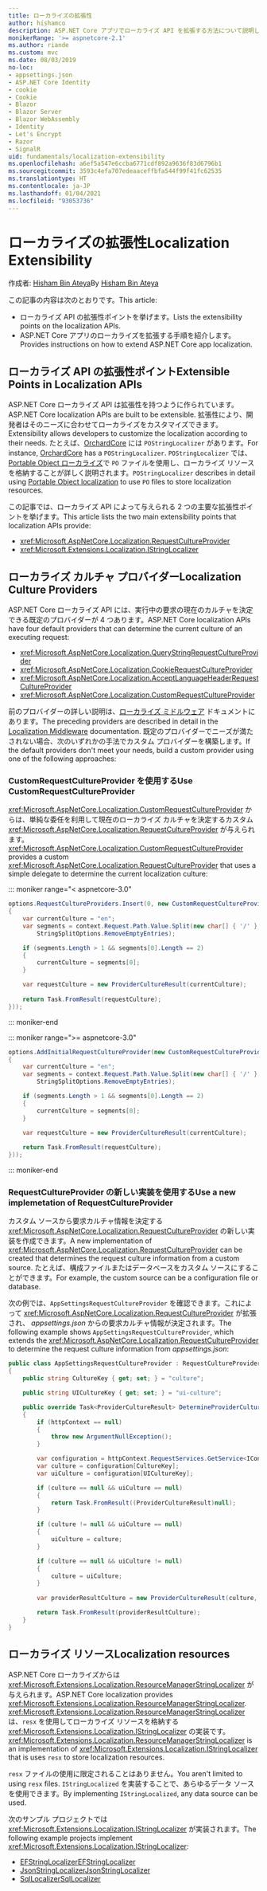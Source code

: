 ```yaml
---
title: ローカライズの拡張性
author: hishamco
description: ASP.NET Core アプリでローカライズ API を拡張する方法について説明します。
monikerRange: '>= aspnetcore-2.1'
ms.author: riande
ms.custom: mvc
ms.date: 08/03/2019
no-loc:
- appsettings.json
- ASP.NET Core Identity
- cookie
- Cookie
- Blazor
- Blazor Server
- Blazor WebAssembly
- Identity
- Let's Encrypt
- Razor
- SignalR
uid: fundamentals/localization-extensibility
ms.openlocfilehash: a6ef5a547e6ccba6771cdf892a9636f83d6796b1
ms.sourcegitcommit: 3593c4efa707edeaaceffbfa544f99f41fc62535
ms.translationtype: HT
ms.contentlocale: ja-JP
ms.lasthandoff: 01/04/2021
ms.locfileid: "93053736"
---
```

# <a name="localization-extensibility"></a><span data-ttu-id="8f4d6-103">ローカライズの拡張性</span><span class="sxs-lookup"><span data-stu-id="8f4d6-103">Localization Extensibility</span></span>

<span data-ttu-id="8f4d6-104">作成者: [Hisham Bin Ateya](https://github.com/hishamco)</span><span class="sxs-lookup"><span data-stu-id="8f4d6-104">By [Hisham Bin Ateya](https://github.com/hishamco)</span></span>

<span data-ttu-id="8f4d6-105">この記事の内容は次のとおりです。</span><span class="sxs-lookup"><span data-stu-id="8f4d6-105">This article:</span></span>

* <span data-ttu-id="8f4d6-106">ローカライズ API の拡張性ポイントを挙げます。</span><span class="sxs-lookup"><span data-stu-id="8f4d6-106">Lists the extensibility points on the localization APIs.</span></span>
* <span data-ttu-id="8f4d6-107">ASP.NET Core アプリのローカライズを拡張する手順を紹介します。</span><span class="sxs-lookup"><span data-stu-id="8f4d6-107">Provides instructions on how to extend ASP.NET Core app localization.</span></span>

## <a name="extensible-points-in-localization-apis"></a><span data-ttu-id="8f4d6-108">ローカライズ API の拡張性ポイント</span><span class="sxs-lookup"><span data-stu-id="8f4d6-108">Extensible Points in Localization APIs</span></span>

<span data-ttu-id="8f4d6-109">ASP.NET Core ローカライズ API は拡張性を持つように作られています。</span><span class="sxs-lookup"><span data-stu-id="8f4d6-109">ASP.NET Core localization APIs are built to be extensible.</span></span> <span data-ttu-id="8f4d6-110">拡張性により、開発者はそのニーズに合わせてローカライズをカスタマイズできます。</span><span class="sxs-lookup"><span data-stu-id="8f4d6-110">Extensibility allows developers to customize the localization according to their needs.</span></span> <span data-ttu-id="8f4d6-111">たとえば、[OrchardCore](https://github.com/orchardCMS/OrchardCore/) には `POStringLocalizer` があります。</span><span class="sxs-lookup"><span data-stu-id="8f4d6-111">For instance, [OrchardCore](https://github.com/orchardCMS/OrchardCore/) has a `POStringLocalizer`.</span></span> <span data-ttu-id="8f4d6-112">`POStringLocalizer` では、[Portable Object ローカライズ](xref:fundamentals/portable-object-localization)で `PO` ファイルを使用し、ローカライズ リソースを格納することが詳しく説明されます。</span><span class="sxs-lookup"><span data-stu-id="8f4d6-112">`POStringLocalizer` describes in detail using [Portable Object localization](xref:fundamentals/portable-object-localization) to use `PO` files to store localization resources.</span></span>

<span data-ttu-id="8f4d6-113">この記事では、ローカライズ API によって与えられる 2 つの主要な拡張性ポイントを挙げます。</span><span class="sxs-lookup"><span data-stu-id="8f4d6-113">This article lists the two main extensibility points that localization APIs provide:</span></span> 

* <xref:Microsoft.AspNetCore.Localization.RequestCultureProvider>
* <xref:Microsoft.Extensions.Localization.IStringLocalizer>

## <a name="localization-culture-providers"></a><span data-ttu-id="8f4d6-114">ローカライズ カルチャ プロバイダー</span><span class="sxs-lookup"><span data-stu-id="8f4d6-114">Localization Culture Providers</span></span>

<span data-ttu-id="8f4d6-115">ASP.NET Core ローカライズ API には、実行中の要求の現在のカルチャを決定できる既定のプロバイダーが 4 つあります。</span><span class="sxs-lookup"><span data-stu-id="8f4d6-115">ASP.NET Core localization APIs have four default providers that can determine the current culture of an executing request:</span></span>

* <xref:Microsoft.AspNetCore.Localization.QueryStringRequestCultureProvider>
* <xref:Microsoft.AspNetCore.Localization.CookieRequestCultureProvider>
* <xref:Microsoft.AspNetCore.Localization.AcceptLanguageHeaderRequestCultureProvider>
* <xref:Microsoft.AspNetCore.Localization.CustomRequestCultureProvider>

<span data-ttu-id="8f4d6-116">前のプロバイダーの詳しい説明は、[ローカライズ ミドルウェア](xref:fundamentals/localization) ドキュメントにあります。</span><span class="sxs-lookup"><span data-stu-id="8f4d6-116">The preceding providers are described in detail in the [Localization Middleware](xref:fundamentals/localization) documentation.</span></span> <span data-ttu-id="8f4d6-117">既定のプロバイダーでニーズが満たされない場合、次のいずれかの手法でカスタム プロバイダーを構築します。</span><span class="sxs-lookup"><span data-stu-id="8f4d6-117">If the default providers don't meet your needs, build a custom provider using one of the following approaches:</span></span>

### <a name="use-customrequestcultureprovider"></a><span data-ttu-id="8f4d6-118">CustomRequestCultureProvider を使用する</span><span class="sxs-lookup"><span data-stu-id="8f4d6-118">Use CustomRequestCultureProvider</span></span>

<span data-ttu-id="8f4d6-119"><xref:Microsoft.AspNetCore.Localization.CustomRequestCultureProvider> からは、単純な委任を利用して現在のローカライズ カルチャを決定するカスタム <xref:Microsoft.AspNetCore.Localization.RequestCultureProvider> が与えられます。</span><span class="sxs-lookup"><span data-stu-id="8f4d6-119"><xref:Microsoft.AspNetCore.Localization.CustomRequestCultureProvider> provides a custom <xref:Microsoft.AspNetCore.Localization.RequestCultureProvider> that uses a simple delegate to determine the current localization culture:</span></span>

::: moniker range="< aspnetcore-3.0"
```csharp
options.RequestCultureProviders.Insert(0, new CustomRequestCultureProvider(async context =>
{
    var currentCulture = "en";
    var segments = context.Request.Path.Value.Split(new char[] { '/' }, 
        StringSplitOptions.RemoveEmptyEntries);

    if (segments.Length > 1 && segments[0].Length == 2)
    {
        currentCulture = segments[0];
    }

    var requestCulture = new ProviderCultureResult(currentCulture);
    
    return Task.FromResult(requestCulture);
}));
```

::: moniker-end

::: moniker range=">= aspnetcore-3.0"
```csharp
options.AddInitialRequestCultureProvider(new CustomRequestCultureProvider(async context =>
{
    var currentCulture = "en";
    var segments = context.Request.Path.Value.Split(new char[] { '/' }, 
        StringSplitOptions.RemoveEmptyEntries);

    if (segments.Length > 1 && segments[0].Length == 2)
    {
        currentCulture = segments[0];
    }

    var requestCulture = new ProviderCultureResult(currentCulture);
    
    return Task.FromResult(requestCulture);
}));
```

::: moniker-end

### <a name="use-a-new-implemetation-of-requestcultureprovider"></a><span data-ttu-id="8f4d6-120">RequestCultureProvider の新しい実装を使用する</span><span class="sxs-lookup"><span data-stu-id="8f4d6-120">Use a new implemetation of RequestCultureProvider</span></span>

<span data-ttu-id="8f4d6-121">カスタム ソースから要求カルチャ情報を決定する <xref:Microsoft.AspNetCore.Localization.RequestCultureProvider> の新しい実装を作成できます。</span><span class="sxs-lookup"><span data-stu-id="8f4d6-121">A new implementation of <xref:Microsoft.AspNetCore.Localization.RequestCultureProvider> can be created that determines the request culture information from a custom source.</span></span> <span data-ttu-id="8f4d6-122">たとえば、構成ファイルまたはデータベースをカスタム ソースにすることができます。</span><span class="sxs-lookup"><span data-stu-id="8f4d6-122">For example, the custom source can be a configuration file or database.</span></span>

<span data-ttu-id="8f4d6-123">次の例では、`AppSettingsRequestCultureProvider` を確認できます。これによって <xref:Microsoft.AspNetCore.Localization.RequestCultureProvider> が拡張され、 *appsettings.json* からの要求カルチャ情報が決定されます。</span><span class="sxs-lookup"><span data-stu-id="8f4d6-123">The following example shows `AppSettingsRequestCultureProvider`, which extends the <xref:Microsoft.AspNetCore.Localization.RequestCultureProvider> to determine the request culture information from *appsettings.json*:</span></span>

```csharp
public class AppSettingsRequestCultureProvider : RequestCultureProvider
{
    public string CultureKey { get; set; } = "culture";

    public string UICultureKey { get; set; } = "ui-culture";

    public override Task<ProviderCultureResult> DetermineProviderCultureResult(HttpContext httpContext)
    {
        if (httpContext == null)
        {
            throw new ArgumentNullException();
        }

        var configuration = httpContext.RequestServices.GetService<IConfigurationRoot>();
        var culture = configuration[CultureKey];
        var uiCulture = configuration[UICultureKey];

        if (culture == null && uiCulture == null)
        {
            return Task.FromResult((ProviderCultureResult)null);
        }

        if (culture != null && uiCulture == null)
        {
            uiCulture = culture;
        }

        if (culture == null && uiCulture != null)
        {
            culture = uiCulture;
        }
        
        var providerResultCulture = new ProviderCultureResult(culture, uiCulture);

        return Task.FromResult(providerResultCulture);
    }
}
```

## <a name="localization-resources"></a><span data-ttu-id="8f4d6-124">ローカライズ リソース</span><span class="sxs-lookup"><span data-stu-id="8f4d6-124">Localization resources</span></span>

<span data-ttu-id="8f4d6-125">ASP.NET Core ローカライズからは <xref:Microsoft.Extensions.Localization.ResourceManagerStringLocalizer> が与えられます。</span><span class="sxs-lookup"><span data-stu-id="8f4d6-125">ASP.NET Core localization provides <xref:Microsoft.Extensions.Localization.ResourceManagerStringLocalizer>.</span></span> <span data-ttu-id="8f4d6-126"><xref:Microsoft.Extensions.Localization.ResourceManagerStringLocalizer> は、`resx` を使用してローカライズ リソースを格納する <xref:Microsoft.Extensions.Localization.IStringLocalizer> の実装です。</span><span class="sxs-lookup"><span data-stu-id="8f4d6-126"><xref:Microsoft.Extensions.Localization.ResourceManagerStringLocalizer> is an implementation of <xref:Microsoft.Extensions.Localization.IStringLocalizer> that is uses `resx` to store localization resources.</span></span>

<span data-ttu-id="8f4d6-127">`resx` ファイルの使用に限定されることはありません。</span><span class="sxs-lookup"><span data-stu-id="8f4d6-127">You aren't limited to using `resx` files.</span></span> <span data-ttu-id="8f4d6-128">`IStringLocalized` を実装することで、あらゆるデータ ソースを使用できます。</span><span class="sxs-lookup"><span data-stu-id="8f4d6-128">By implementing `IStringLocalized`, any data source can be used.</span></span>

<span data-ttu-id="8f4d6-129">次のサンプル プロジェクトでは <xref:Microsoft.Extensions.Localization.IStringLocalizer> が実装されます。</span><span class="sxs-lookup"><span data-stu-id="8f4d6-129">The following example projects implement <xref:Microsoft.Extensions.Localization.IStringLocalizer>:</span></span> 

* [<span data-ttu-id="8f4d6-130">EFStringLocalizer</span><span class="sxs-lookup"><span data-stu-id="8f4d6-130">EFStringLocalizer</span></span>](https://github.com/aspnet/Entropy/tree/master/samples/Localization.EntityFramework)
* [<span data-ttu-id="8f4d6-131">JsonStringLocalizer</span><span class="sxs-lookup"><span data-stu-id="8f4d6-131">JsonStringLocalizer</span></span>](https://github.com/hishamco/My.Extensions.Localization.Json)
* [<span data-ttu-id="8f4d6-132">SqlLocalizer</span><span class="sxs-lookup"><span data-stu-id="8f4d6-132">SqlLocalizer</span></span>](https://github.com/damienbod/AspNetCoreLocalization)
